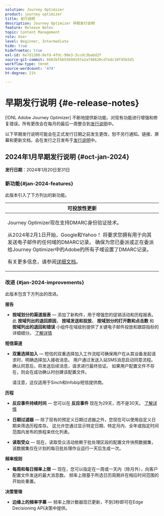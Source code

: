 ```yaml
---
solution: Journey Optimizer
product: journey optimizer
title: 发行说明
description: Journey Optimizer 早期发行说明
feature: Release Notes
topic: Content Management
role: User
level: Beginner, Intermediate
hide: true
hidefromtoc: true
exl-id: 6e7d1300-8efd-4fdc-90e3-3ccdc3babd2f
source-git-commit: 6683bfbb5569d197a2a746620cd7edc10f45b5d1
workflow-type: tm+mt
source-wordcount: '474'
ht-degree: 21%

---
```


# 早期发行说明 {#e-release-notes}

[!DNL Adobe Journey Optimizer] 不断地提供新功能、对现有功能进行增强和修复错误。所有更改会在每月的最后一周整合到[发行说明](release-notes.md)中。

以下早期发行说明可能会在正式发行日期之前发生更改，恕不另行通知。链接、屏幕和更新文档，会在发行之日发布于[发行说明](release-notes.md)中。

## 2024年1月早期发行说明 {#oct-jan-2024}

**发行日期**：2024年1月20日至31日

### 新功能{#jan-2024-features}

此版本引入了下方列出的新功能。


<table>
<thead>
<tr>
<th><strong>可投放性更新</strong><br/></th>
</tr>
</thead>
<tbody>
<tr>
<td>
<p>Journey Optimizer现在支持DMARC身份验证技术。</p>
<p>从2024年2月1日开始，Google和Yahoo！ 将要求您拥有用于向其发送电子邮件的任何域的DMARC记录。 确保为您已委派或正在委派给Journey Optimizer中的Adobe的所有子域设置了DMARC记录。</p>
<!--img src="assets/channel-reports.png"/-->
<p>有关更多信息，请参阅<a href="../configuration/dmarc-record-update.md">详细文档</a>。</p>
</tr>
</tbody>
</table>



### 改进 {#jan-2024-improvements}

此版本包含下方列出的改进。

**报告**

* **按域划分的渠道报表**  — 添加了新构件，用于增强您的促销活动和历程报表。 此 **按域列出的退回原因**， **按域发送和投放**， **按域划分的打开数和点击数** 和 **按域列出的退回和错误** 小组件在域级别提供了关键电子邮件投放和跟踪指标的详细细分。 [了解详情](../reports/channel-report.md)

**短信渠道**

* **双重选择加入**  — 短信的双重选择加入工作流程可确保用户在从其设备发起请求时，明确选择加入接收消息。 用户通过发送入站SMS消息启动同意流程。 确认同意后，将发送后续消息，请求进行最终验证。 如果用户配置文件不存在，则会在成功确认时创建该配置文件。

  请注意，这仅适用于Sinch和Infobip短信提供商。

**历程**

* **反应事件持续时间**  — 您可以在 **反应事件** 现在为29天，而不是30天。 [了解详情](../building-journeys/reaction-events.md)

* **日期过滤器**  — 除了现有的预定义日期过滤器之外，您现在可以使用自定义日期来筛选历程库存。 这允许您通过显示特定日期、特定月内、全年或指定时间范围内发布的旅程来优化列表。

* **读取受众**   — 现在，读取受众活动依赖于批处理区段的配置文件快照数据集，该数据集仅在计划的每日批处理作业运行一天后生成一次。

**频率规则**

* **每周和每日频率上限**  — 现在，您可以指定在一周或一天内（除月外），向客户配置文件发送的最大消息数。 频率上限基于所选日历周期并在相应时间范围的开始处重置。


**决策管理**

* **边缘上的频率字幕**  — 频率上限计数器现已更新，不到3秒即可在Edge Decisioning API决策中提供。